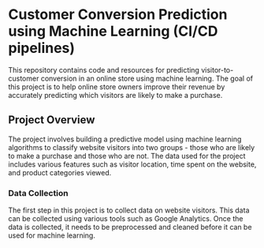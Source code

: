 # Customer Conversion Prediction using Machine Learning (CI/CD pipelines)

This repository contains code and resources for predicting visitor-to-customer conversion in an online store using machine learning. The goal of this project is to help online store owners improve their revenue by accurately predicting which visitors are likely to make a purchase.

## Project Overview
The project involves building a predictive model using machine learning algorithms to classify website visitors into two groups - those who are likely to make a purchase and those who are not. The data used for the project includes various features such as visitor location, time spent on the website, and product categories viewed.

### Data Collection
The first step in this project is to collect data on website visitors. This data can be collected using various tools such as Google Analytics. Once the data is collected, it needs to be preprocessed and cleaned before it can be used for machine learning.
